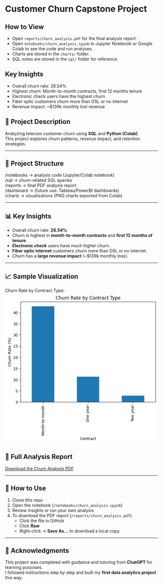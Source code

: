 # Customer Churn Capstone Project

## How to View
- Open `reports/churn_analysis.pdf` for the final analysis report.
- Open `notebooks/churn_analysis.ipynb` in Jupyter Notebook or Google Colab to see the code and run analyses.
- Charts are stored in the `charts/` folder.
- SQL notes are stored in the `sql/` folder for reference.

## Key Insights
- Overall churn rate: 26.54%
- Highest churn: Month-to-month contracts, first 12 months tenure
- Electronic check users have the highest churn
- Fiber optic customers churn more than DSL or no internet
- Revenue impact: ~$139k monthly lost revenue


## 📌 Project Description
Analyzing telecom customer churn using **SQL** and **Python (Colab)**.  
This project explores churn patterns, revenue impact, and retention strategies.

---

## 📂 Project Structure
/notebooks → analysis code (Jupyter/Colab notebook)  
/sql → churn-related SQL queries  
/reports → final PDF analysis report  
/dashboard → (future use: Tableau/PowerBI dashboards)  
/charts → visualizations (PNG charts exported from Colab)  

---

## 📊 Key Insights
- Overall churn rate: **26.54%**  
- Churn is highest in **month-to-month contracts** and **first 12 months of tenure**.  
- **Electronic check** users have much higher churn.  
- **Fiber optic internet** customers churn more than DSL or no internet.  
- Churn has a **large revenue impact** (~$139k monthly loss).  

---

## 📈 Sample Visualization
Churn Rate by Contract Type:  
![Churn by Contract Type](charts/churn_by_contract_type.png)

## 📄 Full Analysis Report
[Download the Churn Analysis PDF](reports/churn_analysis.pdf)

---

## 🚀 How to Use
1. Clone this repo  
2. Open the notebook (`/notebooks/churn_analysis.ipynb`)  
3. Review insights or run your own analysis  
4. To download the PDF report (`/reports/churn_analysis.pdf`):
   - Click the file in GitHub
   - Click **Raw**
   - Right-click → **Save As…** to download a local copy



---

## 🙏 Acknowledgments
This project was completed with guidance and tutoring from **ChatGPT** for learning purposes.  
I followed instructions step by step and built my **first data analytics project** this way.
